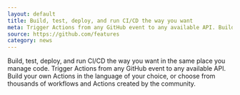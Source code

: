 ```yaml
---
layout: default
title: Build, test, deploy, and run CI/CD the way you want
meta: Trigger Actions from any GitHub event to any available API. Build your own Actions in the language
source: https://github.com/features
category: news
---
```


Build, test, deploy, and run CI/CD the way you want in the same place you manage code. Trigger Actions from any GitHub event to any available API. Build your own Actions in the language of your choice, or choose from thousands of workflows and Actions created by the community.